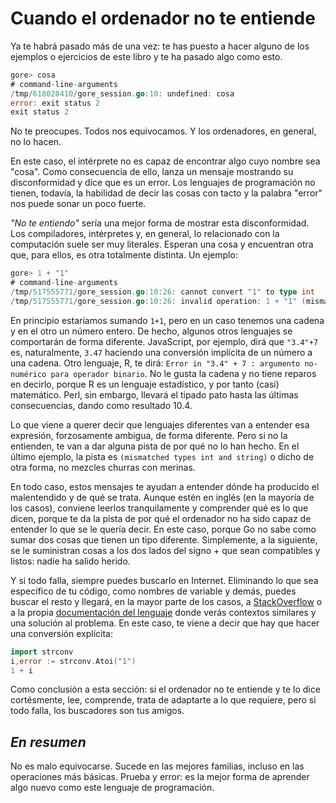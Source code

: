 # Cuando el ordenador no te entiende

Ya te habrá pasado más de una vez: te has puesto a hacer alguno de los ejemplos
o ejercicios de este libro y te ha pasado algo como esto.

```go
gore> cosa
# command-line-arguments
/tmp/618020410/gore_session.go:10: undefined: cosa
error: exit status 2
exit status 2
```

No te preocupes. Todos nos equivocamos. Y los ordenadores, en general, no lo hacen. 

En este caso, el intérprete no es capaz de encontrar algo cuyo nombre
sea "cosa". Como consecuencia de ello, lanza un mensaje mostrando
su disconformidad y dice que es un error. Los lenguajes de programación
no tienen, todavía, la habilidad de decir las cosas con tacto y
la palabra "error" nos puede sonar un poco fuerte.

*"No te entiendo"* sería una mejor forma  de mostrar esta disconformidad.
Los compiladores, intérpretes y, en general, lo relacionado con la
computación suele ser muy literales. Esperan una cosa y encuentran
otra que, para ellos, es otra totalmente distinta. Un ejemplo:

```go
gore> 1 + "1"
# command-line-arguments
/tmp/517555771/gore_session.go:10:26: cannot convert "1" to type int
/tmp/517555771/gore_session.go:10:26: invalid operation: 1 + "1" (mismatched types int and string)
```

En principio estaríamos sumando ``1+1``, pero en un caso tenemos
una cadena y en el otro un número entero. De hecho, algunos otros
lenguajes se comportarán de forma diferente. JavaScript, por ejemplo,
dirá que ``"3.4"+7`` es, naturalmente, ``3.47`` haciendo una conversión
implícita de un número a una cadena. Otro lenguaje, R, te dirá:
``Error in "3.4" + 7 : argumento no-numérico para operador binario``.
No le gusta la cadena y no tiene reparos en decirlo, porque R es un
lenguaje estadístico, y por tanto (casi) matemático. Perl, sin embargo,
llevará el tipado pato hasta las últimas consecuencias, dando como resultado
10.4.

Lo que viene a querer decir que lenguajes diferentes van a entender
esa expresión, forzosamente ambigua, de forma diferente. Pero si no
la entienden, te van a dar alguna pista de por qué no lo han hecho. En
el último ejemplo, la pista es ``(mismatched types int and string)`` o
dicho de otra forma, no mezcles churras con merinas.

En todo caso, estos mensajes te ayudan a entender dónde ha producido
el malentendido y de qué se trata. Aunque estén en inglés
(en la mayoría de los casos), conviene leerlos tranquilamente y
comprender qué es lo que dicen, porque te da la pista de por qué el
ordenador no ha sido capaz de entender lo que se le quería decir. En este
caso, porque Go no sabe como sumar dos cosas que tienen un tipo
diferente. Simplemente, a la siguiente, se le suministran cosas a los
dos lados del signo + que sean compatibles y listos:
nadie ha salido herido.

Y si todo falla, siempre puedes buscarlo en Internet. Eliminando
lo que sea específico de tu código, como nombres de variable y demás,
puedes buscar el resto y llegará, en la mayor parte de los casos, a
[StackOverflow](https://stackoverflow.com/) o a la propia [documentación
del lenguaje](https://golang.org/pkg/strconv/) donde verás contextos
similares y una solución al problema. En este caso, te viene a decir que hay
que hacer una conversión explícita:

```go
import strconv
i,error := strconv.Atoi("1")
1 + i
```

Como conclusión a esta sección: si el ordenador no te entiende y
te lo dice cortésmente, lee, comprende, trata de adaptarte a lo
que requiere, pero si todo falla, los buscadores son tus amigos.

## *En resumen*

No es malo equivocarse. Sucede en las mejores familias, incluso en las
operaciones más básicas. Prueba y error: es la mejor forma de aprender algo
nuevo como este lenguaje de programación.
